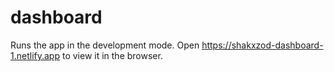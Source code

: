 # dashboard

Runs the app in the development mode.
Open https://shakxzod-dashboard-1.netlify.app to view it in the browser.
